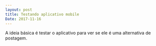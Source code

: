 ```yaml
---
layout: post
title: Testando aplicativo mobile
Date: 2017-11-16
---
```

A ideia básica é testar o aplicativo para ver se ele é uma alternativa de postagem. 
